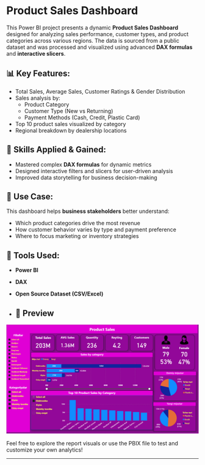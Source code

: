 # Product Sales Dashboard

This Power BI project presents a dynamic **Product Sales Dashboard** designed for analyzing sales performance, customer types, and product categories across various regions. The data is sourced from a public dataset and was processed and visualized using advanced **DAX formulas** and **interactive slicers**.

## 📊 Key Features:
- Total Sales, Average Sales, Customer Ratings & Gender Distribution
- Sales analysis by:
  - Product Category
  - Customer Type (New vs Returning)
  - Payment Methods (Cash, Credit, Plastic Card)
- Top 10 product sales visualized by category
- Regional breakdown by dealership locations

## 🧠 Skills Applied & Gained:
- Mastered complex **DAX formulas** for dynamic metrics
- Designed interactive filters and slicers for user-driven analysis
- Improved data storytelling for business decision-making

## 🎯 Use Case:
This dashboard helps **business stakeholders** better understand:
- Which product categories drive the most revenue
- How customer behavior varies by type and payment preference
- Where to focus marketing or inventory strategies

## 📁 Tools Used:
- **Power BI**
- **DAX**
- **Open Source Dataset (CSV/Excel)**

- ## 📸 Preview
![Dashboard](ProductSales.jpg)

Feel free to explore the report visuals or use the PBIX file to test and customize your own analytics!

---
